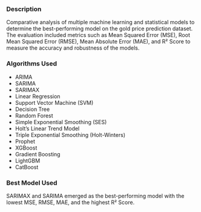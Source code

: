 ### Description
Comparative analysis of multiple machine learning and statistical models to determine the best-performing model on the gold price prediction dataset. The evaluation included metrics such as Mean Squared Error (MSE), Root Mean Squared Error (RMSE), Mean Absolute Error (MAE), and R² Score to measure the accuracy and robustness of the models.

### Algorithms Used
- ARIMA
- SARIMA
- SARIMAX
- Linear Regression
- Support Vector Machine (SVM)
- Decision Tree
- Random Forest
- Simple Exponential Smoothing (SES)
- Holt’s Linear Trend Model
- Triple Exponential Smoothing (Holt-Winters)
- Prophet
- XGBoost
- Gradient Boosting
- LightGBM
- CatBoost

### Best Model Used
SARIMAX and SARIMA emerged as the best-performing model with the lowest MSE, RMSE, MAE, and the highest R² Score.


